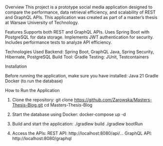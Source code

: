 Overview
This project is a prototype social media application designed to compare the performance, data retrieval efficiency, and scalability of REST and GraphQL APIs.
This application was created as part of a master’s thesis at Warsaw University of Technology.

Features
Supports both REST and GraphQL APIs.
Uses Spring Boot with PostgreSQL for data storage.
Implements JWT authentication for security.
Includes performance tests to analyze API efficiency.

Technologies Used
Backend: Spring Boot, GraphQL Java, Spring Security, Hibernate, PostgreSQL
Build Tool: Gradle
Testing: JUnit, Testcontainers

Installation

Before running the application, make sure you have installed:
Java 21
Gradle
Docker (to run the database)

How to Run the Application
1. Clone the repository:
git clone https://github.com/Zarowska/Masters-Thesis-Blog.git
cd Masters-Thesis-Blog

2. Start the database using Docker:
docker-compose up -d

 3. Build and start the application:
./gradlew build
./gradlew bootRun

4. Access the APIs:
REST API: http://localhost:8080/api/...
GraphQL API: http://localhost:8080/graphql
